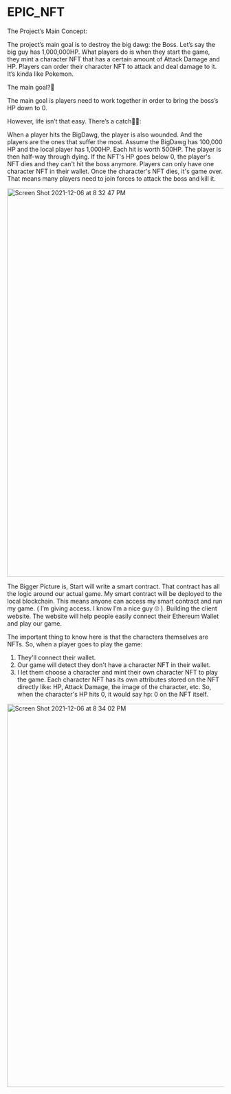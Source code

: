 # EPIC_NFT

The Project’s Main Concept:

The project’s main goal is to destroy the big dawg: the Boss. Let’s say the big guy has 1,000,000HP. What players do is when they start the game, they mint a character NFT that has a certain amount of Attack Damage and HP. Players can order their character NFT to attack and deal damage to it. It’s kinda like Pokemon.

The main goal?💪 

The main goal is players need to work together in order to bring the boss’s HP down to 0. 

However, life isn’t that easy. There’s a catch🤞🏼:
	
When a player hits the BigDawg, the player is also wounded. And the players are the ones that suffer the most. Assume the BigDawg has 100,000 HP and the local player has 1,000HP. Each hit is worth 500HP. The player is then half-way through dying. If the NFT's HP goes below 0, the player's NFT dies and they can't hit the boss anymore. Players can only have one character NFT in their wallet. Once the character's NFT dies, it's game over. That means many players need to join forces to attack the boss and kill it.

<img width="901" alt="Screen Shot 2021-12-06 at 8 32 47 PM" src="https://user-images.githubusercontent.com/55955558/144949628-bf0d6b4c-be55-4a2f-b11f-4e2e0f71cccb.png">

The Bigger Picture is, 
Start will write a smart contract. That contract has all the logic around our actual game.
My smart contract will be deployed to the local blockchain. This means anyone can access my smart contract and run my game. ( I’m giving access. I know I’m a nice guy 🙄  ).
Building the client website. The website will help people easily connect their Ethereum Wallet and play our game.


The important thing to know here is that the characters themselves are NFTs.
So, when a player goes to play the game:
1) They'll connect their wallet.
2) Our game will detect they don't have a character NFT in their wallet.
3) I let them choose a character and mint their own character NFT to play the game. Each character NFT has its own attributes stored on the NFT directly like: HP, Attack Damage, the image of the character, etc. So, when the character's HP hits 0, it would say hp: 0 on the NFT itself.

<img width="889" alt="Screen Shot 2021-12-06 at 8 34 02 PM" src="https://user-images.githubusercontent.com/55955558/144949679-6c498a6a-9f17-4a49-9dc4-92d80af4b6a7.png">



